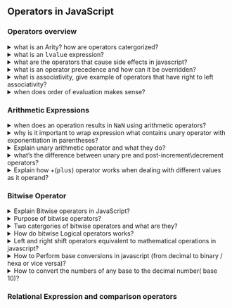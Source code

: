 ## Operators in JavaScript

### Operators overview

<details>
<br/>
  <summary>what is an Arity? how are operators catergorized?</summary>

- Arity refers to number of operands an operator expects to perform its operation.
- Operators are catergorized based on their arity:
  - **Unary** operator that accepts single operand.
  - **Binary** operator that accepts two operands
  - **Ternary** operator with three operands
  - unary - !(not), binary(+,-), ternary(?: )

</details>
<details>
<br/> 
  <summary>what is an <kbd>lvalue</kbd> expression?</summary>

- Expression that can exists on the left side of assignment operator, lValue refers to left value.
- It refers to the memory location that can hold a value, it means we can assign a value to an lvalue.
- lvalue designates a location where data can be stored or modified.
- Example of ivalue are variable name, array elements, object properties.

</details>

<details>
<br/>
  <summary>what are the operators that cause side effects in javascript?</summary>

- Side effects refer to change in the state of a program caused by the operation itself not just the returned value.
- Example of such operators are
  - assignment operator, increment, decrement operators , delete, directly modify the variable values.
  - all the expression using this variable also change.
- Function call and object creation expression also have side effects, we need to be cautious when dealing with mutable state
</details>

<details>
<br/>
  <summary>what is an operator precedence and how can it be overridden?</summary>

  - The order in which javascript evaluates the operations within an expression.
  - The operator with higher precedence value is evaluated first.
  - We can group parts of the expression in a parentheses and force them to evaluate first.
  - Wrapping in parentheses only affect the precedence value not the associativity.
</details>

<details>
<br/>
  <summary>what is associativity, give example of operators that have right to left associativity?</summary>

  - Associativity refers to the order in which operators of the same precedence are evaluated.
  - Assignment ,exponentiation, unary(++, - -) and ternary conditional operator all these have right to left associativity
</details>

<details>
<br/>
  <summary>when does order of evaluation makes sense?</summary>

  - Order of evaluation makes sense when expression being evaluated has some side effects.
  - Helps in predicting the outcome and ensures program behaves as expected.
</details>

### Arithmetic Expressions

<details>
<br/>
  <summary>when does an operation results in <kbd>NaN</kbd> using arithmetic operators?</summary>

  - Arithmetic operators convert operands to numeric values if needed.
  - If any operand is NaN or cannot be converted to a number, the result is NaN.
    #### Specifically:
    - If an operand is NaN, the entire expression evaluates to NaN.
    - Strings that cannot be converted to numbers result in NaN.
    - undefined converts to NaN, so operations involving undefined result in NaN
    - null converts to 0, so operations involving null do not result in NaN unless combined with NaN or non-numeric values.
    - null+1 = 1
    - undefined + 1 = NaN.
</details>

<details>
<br/>
  <summary>why is it important to wrap expression what contains unary operator with exponentiation in parentheses?</summary>

  - new operators like exponentiation have some specific precedence rule that can lead to confusion especially when combined with unary operators.
  - Wrapping the unary operator and its operand in parentheses ensures the correct order of operations and avoids ambiguity.
  - !(2**3) / !(2)**3
</details>

<details>
<br/>
  <summary>Explain unary arithmetic operator and what they do?</summary>

  - unary operators accept single operand as its value, they have higher precedence value, they convert their operand to numeric value if needed.
  - Some of the unary operators are plus(+), minus(-), increment(++), decrement(- -).
  - unary plus and minus are often used to perform type coercion, increment and decrement are used to explicitly modify the variable value.
  - commonly used in expressions, loops and control flow structures.
  - Wrapping the unary operator and its operand in parentheses ensures the correct order of operations and avoids ambiguity.
</details>

<details>
<br/>
  <summary>what’s the difference between unary pre and post-increment\decrement operators?</summary>

  - Post-increment/decrement
    - returns the current value before modifying it, Useful when the original value is needed before updating.
  - pre-increment/decrement
    - returns the modified value after the increment/decrement operation, Useful when the updated value is needed immediately.
  - In both the cases the variable will be updated as intended, difference lies in the value they return.
</details>

<details>
<br/>
  <summary>Explain how +(<kbd>plus</kbd>) operator works when dealing with different values as it operand?</summary>

  - The + operator gives preference to concatenation. If either operand is a string, it converts the other operand to a string and performs concatenation.
  - If neither operand is a string, it attempts numeric conversion if possible and performs the addition operation.
  - If either operand is an object, it uses the object-to-primitive conversion algorithm. If the resultant primitive value is a string, it converts the other operand to a string (to concatenate). Otherwise, it tries to convert to a numeric value (for a numeric operation or resulting in NaN).
</details>

### Bitwise Operator

<details>
<br/>
  <summary>Explain Bitwise operators in JavaScript?</summary>

  - Bitwise operators deal with numeric values at binary level, manipulating individual bits of a numeric value.
  - Providing way to perform operations at a low level.
</details>

<details>
<br/>
  <summary>Purpose of bitwise operators?</summary>

  - They are used in low level programming, where direct manipulation of bits is required.
  - Example includes system programming, device drivers, where direct control over memory and hardware is required.
  - Bitwise operators can be used for memory management, creating data structure and using memory in constrained environment.
  
</details>

<details>
<br/>
  <summary>Two catergories of bitwise operators and what are they?</summary>
  
  #### Logical Bitwise operators:
  - perform boolean algebra on the operands,means they perform boolean logic on each bit of the numeric value.
  - &(AND), |(OR), ^(XOR), ~(NOT).
  #### Shift operators:
  - These operators shift bits to the right and left;
  - <kbd>>></kbd>(right shift), <kbd><<</kbd>(left shift), <kbd>>>></kbd> (shift right with zero fill).
</details>

<details>
<br/>
  <summary>How do bitwise Logical operators works?</summary>

  - <kbd>&</kbd>(AND): Returns a bit set to 1 if both corresponding bits are 1
    <br/>
    **Example**: 0101 & 0011 = 0001
  - <kbd>|</kbd>(OR): Returns a bit set to 1 if at least one of the corresponding bits is 1
    <br/>
    **Example**: 0101 | 0011 = 0111
  - <kbd>^</kbd>(XOR): Returns a bit set to 1 if one (but not both) of the corresponding bits is 1
    <br/>
    **Example**: 0101 ^ 0011 = 0110
  - <kbd>~</kbd>(NOT): Inverts all the bits of the operand
    <br/>
    **Example**: ~0101 = 1010 
  
</details>
<details>
<br/>
  <summary>Left and right shift operators equivalent to mathematical operations in javascript?</summary>

  - Left shifting a number by "n" positions is equivalent to multiplying the number by <kbd>2**n</kbd>.
    <br/>
    **Example:** 5 << 3 ⇒ 5* 2^3
  - Right shifting a number by "n" positions is equivalent to dividing the number by <kbd>2^n</kbd> and discarding any remainder (floor division).
    <br/>
    **Example:** 5 >> 3 ⇒ 5 / 2 ^ 3
  
</details>

<details>
<br/>
  <summary>How to Perform base conversions in javascript (from decimal to binary / hexa or vice versa)?</summary>
  
  - Numeric values in javascript are represented using <kbd>base 10</kbd> by default, but we can convert numeric value to different base.
    -  call **toString()** method on any number and pass the desired base(2-base,8-octal,16-hexadecimal) as an argument.
      <br/>
</details>

<details>
<br/>
  <summary>How to convert the numbers of any base to the decimal number( base 10)?</summary>
  
  - we can convert binary(base 2), hexa(base 16) and octal(base 8) or any base representation to a decimal value(base 10) using **parseIn** function.
  - It takes two arguments, the string representation of the number and the current base value.

</details>

### Relational Expression and comparison operators























